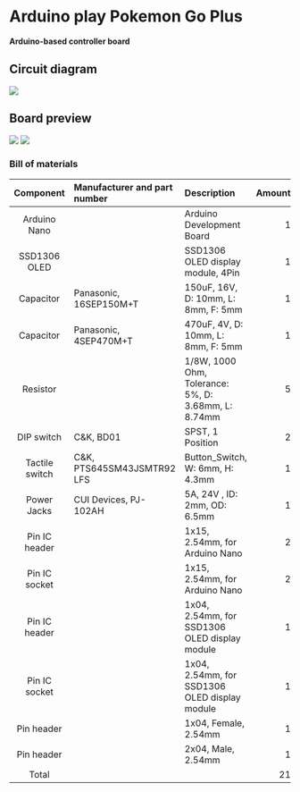 # Arduino play Pokemon Go Plus
**Arduino-based controller board**

## Circuit diagram
![](https://github.takahashi65.info/lib_img/github_arduino2pokemon_schematic.webp)

## Board preview
![](https://github.takahashi65.info/lib_img/github_arduino_control_pokemon_pcb_front.webp) 
![](https://github.takahashi65.info/lib_img/github_arduino_control_pokemon_pcb_rear.webp)  

### Bill of materials  
| Component| Manufacturer and part number | Description | Amount |
| :-: | :- | :- | -: |
| Arduino Nano | | Arduino Development Board | 1 |
| SSD1306 OLED | | SSD1306 OLED display module, 4Pin | 1 |
| Capacitor | Panasonic, 16SEP150M+T | 150uF, 16V, D: 10mm, L: 8mm, F: 5mm | 1 |
| Capacitor | Panasonic, 4SEP470M+T | 470uF, 4V, D: 10mm, L: 8mm, F: 5mm | 1 |
| Resistor | | 1/8W, 1000 Ohm, Tolerance: 5%, D: 3.68mm, L: 8.74mm | 5 |
| DIP switch | C&K, BD01 | SPST, 1 Position | 2 |
| Tactile switch | C&K, PTS645SM43JSMTR92 LFS | Button_Switch, W: 6mm, H: 4.3mm | 1 |
| Power Jacks | CUI Devices, PJ-102AH | 5A, 24V , ID: 2mm, OD: 6.5mm | 1 |
| Pin IC header | | 1x15, 2.54mm, for Arduino Nano | 2 |
| Pin IC socket | | 1x15, 2.54mm, for Arduino Nano | 2 |
| Pin IC header | | 1x04, 2.54mm, for SSD1306 OLED display module | 1 |
| Pin IC socket | | 1x04, 2.54mm, for SSD1306 OLED display module | 1 |
| Pin header | | 1x04, Female, 2.54mm | 1 |
| Pin header | | 2x04, Male, 2.54mm | 1 |
| Total | | | 21 |
